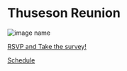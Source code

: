 # Thuseson Reunion
![image name](https://scontent-lax3-1.xx.fbcdn.net/v/t31.18172-1/18359445_788694734622148_3190185742509679659_o.jpg?stp=dst-jpg_p200x200&_nc_cat=102&ccb=1-7&_nc_sid=5f2048&_nc_ohc=H19m2MD_UGoQ7kNvgE5f740&_nc_ht=scontent-lax3-1.xx&oh=00_AYDYm8C6G7doG_PtUsxe3tiK716idypp-eySbQGPHhIWkw&oe=6685E475)

[RSVP and Take the survey!](survey.html)

[Schedule](schedule.html)
